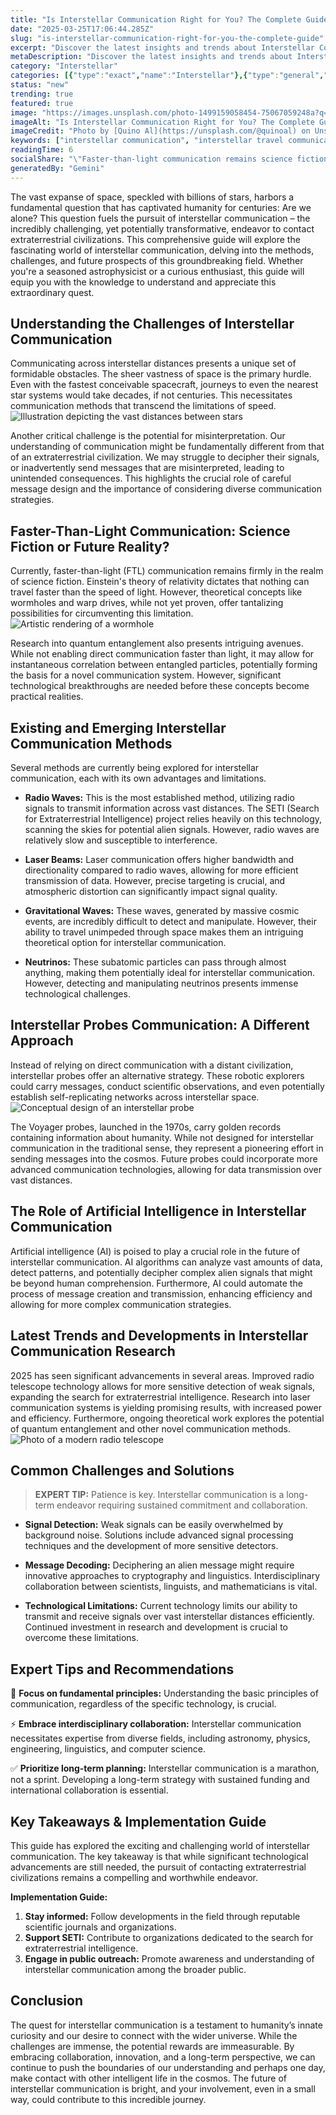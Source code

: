 ```yaml
---
title: "Is Interstellar Communication Right for You? The Complete Guide"
date: "2025-03-25T17:06:44.285Z"
slug: "is-interstellar-communication-right-for-you-the-complete-guide"
excerpt: "Discover the latest insights and trends about Interstellar Communication. This comprehensive guide covers everything you need to know about Interstellar Communication in 2025."
metaDescription: "Discover the latest insights and trends about Interstellar Communication. This comprehensive guide covers everything you need to know about Interstellar Co..."
category: "Interstellar"
categories: [{"type":"exact","name":"Interstellar"},{"type":"general","name":"Engineering"},{"type":"medium","name":"Signal Processing"},{"type":"specific","name":"Radio Astronomy"},{"type":"niche","name":"SETI Analysis"}]
status: "new"
trending: true
featured: true
image: "https://images.unsplash.com/photo-1499159058454-75067059248a?q=85&w=1200&fit=max&fm=webp&auto=compress"
imageAlt: "Is Interstellar Communication Right for You? The Complete Guide"
imageCredit: "Photo by [Quino Al](https://unsplash.com/@quinoal) on Unsplash"
keywords: ["interstellar communication", "interstellar travel communication", "communicating with aliens", "faster than light communication", "interstellar probes communication", "how to communicate with aliens", "interstellar communication methods", "best interstellar communication technology", "buy interstellar communication equipment", "interstellar communication research"]
readingTime: 6
socialShare: "\"Faster-than-light communication remains science fiction, but advancements in quantum entanglement and other areas offer a glimmer of hope for transcending the limitations of speed in interstellar communication.\""
generatedBy: "Gemini"
---
```




The vast expanse of space, speckled with billions of stars, harbors a fundamental question that has captivated humanity for centuries: Are we alone?  This question fuels the pursuit of interstellar communication – the incredibly challenging, yet potentially transformative, endeavor to contact extraterrestrial civilizations.  This comprehensive guide will explore the fascinating world of interstellar communication, delving into the methods, challenges, and future prospects of this groundbreaking field.  Whether you're a seasoned astrophysicist or a curious enthusiast, this guide will equip you with the knowledge to understand and appreciate this extraordinary quest.

## Understanding the Challenges of Interstellar Communication

Communicating across interstellar distances presents a unique set of formidable obstacles. The sheer vastness of space is the primary hurdle. Even with the fastest conceivable spacecraft, journeys to even the nearest star systems would take decades, if not centuries.  This necessitates communication methods that transcend the limitations of speed. ![Illustration depicting the vast distances between stars](https://images.unsplash.com/uploads/1413222992504f1b734a6/1928e537?q=85&w=1200&fit=max&fm=webp&auto=compress)

Another critical challenge is the potential for misinterpretation.  Our understanding of communication might be fundamentally different from that of an extraterrestrial civilization.  We may struggle to decipher their signals, or inadvertently send messages that are misinterpreted, leading to unintended consequences.  This highlights the crucial role of careful message design and the importance of considering diverse communication strategies.

## Faster-Than-Light Communication: Science Fiction or Future Reality?

Currently, faster-than-light (FTL) communication remains firmly in the realm of science fiction.  Einstein's theory of relativity dictates that nothing can travel faster than the speed of light. However, theoretical concepts like wormholes and warp drives, while not yet proven, offer tantalizing possibilities for circumventing this limitation.  ![Artistic rendering of a wormhole](https://images.unsplash.com/photo-1543269865-cbf427effbad?q=85&w=1200&fit=max&fm=webp&auto=compress)

Research into quantum entanglement also presents intriguing avenues.  While not enabling direct communication faster than light, it may allow for instantaneous correlation between entangled particles, potentially forming the basis for a novel communication system.  However, significant technological breakthroughs are needed before these concepts become practical realities.

## Existing and Emerging Interstellar Communication Methods

Several methods are currently being explored for interstellar communication, each with its own advantages and limitations.

* **Radio Waves:**  This is the most established method, utilizing radio signals to transmit information across vast distances.  The SETI (Search for Extraterrestrial Intelligence) project relies heavily on this technology, scanning the skies for potential alien signals.  However, radio waves are relatively slow and susceptible to interference.

* **Laser Beams:**  Laser communication offers higher bandwidth and directionality compared to radio waves, allowing for more efficient transmission of data.  However, precise targeting is crucial, and atmospheric distortion can significantly impact signal quality.

* **Gravitational Waves:**  These waves, generated by massive cosmic events, are incredibly difficult to detect and manipulate. However, their ability to travel unimpeded through space makes them an intriguing theoretical option for interstellar communication.

* **Neutrinos:**  These subatomic particles can pass through almost anything, making them potentially ideal for interstellar communication. However, detecting and manipulating neutrinos presents immense technological challenges.

## Interstellar Probes Communication: A Different Approach

Instead of relying on direct communication with a distant civilization, interstellar probes offer an alternative strategy.  These robotic explorers could carry messages, conduct scientific observations, and even potentially establish self-replicating networks across interstellar space.  ![Conceptual design of an interstellar probe](https://images.unsplash.com/photo-1499159058454-75067059248a?q=85&w=1200&fit=max&fm=webp&auto=compress)

The Voyager probes, launched in the 1970s, carry golden records containing information about humanity. While not designed for interstellar communication in the traditional sense, they represent a pioneering effort in sending messages into the cosmos.  Future probes could incorporate more advanced communication technologies, allowing for data transmission over vast distances.

## The Role of Artificial Intelligence in Interstellar Communication

Artificial intelligence (AI) is poised to play a crucial role in the future of interstellar communication.  AI algorithms can analyze vast amounts of data, detect patterns, and potentially decipher complex alien signals that might be beyond human comprehension.  Furthermore, AI could automate the process of message creation and transmission, enhancing efficiency and allowing for more complex communication strategies.

## Latest Trends and Developments in Interstellar Communication Research

2025 has seen significant advancements in several areas.  Improved radio telescope technology allows for more sensitive detection of weak signals, expanding the search for extraterrestrial intelligence.  Research into laser communication systems is yielding promising results, with increased power and efficiency.  Furthermore, ongoing theoretical work explores the potential of quantum entanglement and other novel communication methods.  ![Photo of a modern radio telescope](https://images.unsplash.com/photo-1453738773917-9c3eff1db985?q=85&w=1200&fit=max&fm=webp&auto=compress)

## Common Challenges and Solutions

> **EXPERT TIP:**  Patience is key. Interstellar communication is a long-term endeavor requiring sustained commitment and collaboration.

* **Signal Detection:** Weak signals can be easily overwhelmed by background noise. Solutions include advanced signal processing techniques and the development of more sensitive detectors.

* **Message Decoding:** Deciphering an alien message might require innovative approaches to cryptography and linguistics.  Interdisciplinary collaboration between scientists, linguists, and mathematicians is vital.

* **Technological Limitations:** Current technology limits our ability to transmit and receive signals over vast interstellar distances efficiently. Continued investment in research and development is crucial to overcome these limitations.

## Expert Tips and Recommendations

🔑 **Focus on fundamental principles:**  Understanding the basic principles of communication, regardless of the specific technology, is crucial.

⚡ **Embrace interdisciplinary collaboration:**  Interstellar communication necessitates expertise from diverse fields, including astronomy, physics, engineering, linguistics, and computer science.

✅ **Prioritize long-term planning:**  Interstellar communication is a marathon, not a sprint.  Developing a long-term strategy with sustained funding and international collaboration is essential.

## Key Takeaways & Implementation Guide

This guide has explored the exciting and challenging world of interstellar communication. The key takeaway is that while significant technological advancements are still needed, the pursuit of contacting extraterrestrial civilizations remains a compelling and worthwhile endeavor.

**Implementation Guide:**

1. **Stay informed:** Follow developments in the field through reputable scientific journals and organizations.
2. **Support SETI:** Contribute to organizations dedicated to the search for extraterrestrial intelligence.
3. **Engage in public outreach:** Promote awareness and understanding of interstellar communication among the broader public.

## Conclusion

The quest for interstellar communication is a testament to humanity’s innate curiosity and our desire to connect with the wider universe. While the challenges are immense, the potential rewards are immeasurable.  By embracing collaboration, innovation, and a long-term perspective, we can continue to push the boundaries of our understanding and perhaps one day, make contact with other intelligent life in the cosmos.  The future of interstellar communication is bright, and your involvement, even in a small way, could contribute to this incredible journey.

